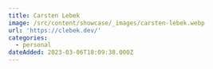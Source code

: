 ```yaml
---
title: Carsten Lebek
image: /src/content/showcase/_images/carsten-lebek.webp
url: 'https://clebek.dev/'
categories:
  - personal
dateAdded: 2023-03-06T18:09:38.000Z
---
```


